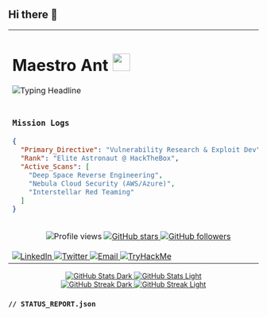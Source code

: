 ## Hi there 👋

<!--
**maestro-ant/maestro-ant** is a ✨ _special_ ✨ repository because its `README.md` (this file) appears on your GitHub profile.

Here are some ideas to get you started:

- 🔭 I’m currently working on ...
- 🌱 I’m currently learning ...
- 👯 I’m looking to collaborate on ...
- 🤔 I’m looking for help with ...
- 💬 Ask me about ...
- 📫 How to reach me: ...
- 😄 Pronouns: ...
- ⚡ Fun fact: ...
-->

<!-- Main Table for Two-Column Layout -->
<table>
<tr>
<td width="65%">

<!-- Left Column: Main Info -->

<!-- Dynamic Typing Headline with a spinning planet -->
<div align="left">
  <h1>
    Maestro Ant 
    <img src="https://media3.giphy.com/media/v1.Y2lkPTc5MGI3NjExZGk2eWZycTI0aXN5NDBrN3hmdjdydzVxcnh1dmc2N2MxZTA2NjNlZyZlcD12MV9pbnRlcm5hbF9naWZfYnlfaWQmY3Q9Zw/DbXSzkKLzy96e3uukf/giphy.gif" width="35px">
  </h1>
  <img src="https://readme-typing-svg.herokuapp.com?font=JetBrains+Mono&size=22&color=9F5DFF&width=500&height=50&lines=I'm+a+Penetration+Tester;Cybersecurity+Researcher;Cloud+Security+Explorer;Continuous+Learner" alt="Typing Headline">
</div>

<br>

### `Mission Logs`
```json
{
  "Primary_Directive": "Vulnerability Research & Exploit Dev",
  "Rank": "Elite Astronaut @ HackTheBox",
  "Active_Scans": [
    "Deep Space Reverse Engineering",
    "Nebula Cloud Security (AWS/Azure)",
    "Interstellar Red Teaming"
  ]
}
```
<br>

<!-- Badges -->
<div align="center">
  <img src="https://komarev.com/ghpvc/?username=maestro-ant&label=PROFILE+VIEWS&style=flat&color=E02424" alt="Profile views"/>
  <a href="https://github.com/maestro-ant?tab=repositories">
    <img src="https://img.shields.io/github/stars/maestro-ant?label=STARS&style=flat&color=E02424" alt="GitHub stars"/>
  </a>
  <a href="https://github.com/maestro-ant?tab=followers">
    <img src="https://img.shields.io/github/followers/maestro-ant?label=FOLLOWERS&style=flat&color=E02424" alt="GitHub followers"/>
  </a>
</div>

</br>

<!-- Comms Array -->
<div align="left">
  <a href="https://www.linkedin.com/in/your-linkedin-profile/" target="_blank">
    <img src="https://img.shields.io/badge/-LinkedIn-0D1117?style=for-the-badge&logo=linkedin&logoColor=9F5DFF" alt="LinkedIn">
  </a>

<a href="https://twitter.com/your-twitter-handle" target="_blank">
<img src="https://img.shields.io/badge/-Twitter-0D1117?style=for-the-badge&logo=twitter&logoColor=9F5DFF" alt="Twitter">
</a>

<a href="mailto:youremail@example.com" target="_blank">
<img src="https://img.shields.io/badge/-Signal_Lost-0D1117?style=for-the-badge&logo=gmail&logoColor=9F5DFF" alt="Email">
</a>

<a href="https://tryhackme.com/p/your-thm-profile" target="_blank">
<img src="https://img.shields.io/badge/-Flight_Sim-0D1117?style=for-the-badge&logo=tryhackme&logoColor=9F5DFF" alt="TryHackMe">
</a>
</div>
</td>
<td width="35%" align="center">

<!-- Right Column: Floating Astronaut GIF -->
<img src="https://media3.giphy.com/media/v1.Y2lkPTc5MGI3NjExODBhNTE0cnQyamRyM3djNm9qeGk5MHljOGE4c2FnaXowb2w4cGI2NiZlcD12MV9pbnRlcm5hbF9naWZfYnlfaWQmY3Q9Zw/Kv2T5yBQ774PSBeXjY/giphy.gif" width="100%" alt="Floating Astronaut"> </td> </tr> </table>
<!-- Ship's Telemetry & Trajectory -->
<!-- Light & Dark Mode Compatible GitHub Stats -->

<div align="center">
<!-- Dark Mode Stats -->
<a href="https://github.com/maestro-ant#gh-dark-mode-only">
<img src="https://github-readme-stats.vercel.app/api?username=maestro-ant&show_icons=true&include_all_commits=true&count_private=true&bg_color=0D1117&border_color=9F5DFF&title_color=9F5DFF&icon_color=4DFFFF&text_color=C9D1D9#gh-dark-mode-only" alt="GitHub Stats Dark">
</a>

<!-- Light Mode Stats -->
<a href="https://github.com/maestro-ant#gh-light-mode-only">
<img src="https://github-readme-stats.vercel.app/api?username=maestro-ant&show_icons=true&include_all_commits=true&count_private=true&bg_color=FFFFFF&border_color=9F5DFF&title_color=9F5DFF&icon_color=4DFFFF&text_color=24292F#gh-light-mode-only" alt="GitHub Stats Light">
</a>
</div>

<div align="center">
<!-- Dark Mode Streak -->
<a href="https://github.com/maestro-ant#gh-dark-mode-only">
<img src="https://github-readme-streak-stats.herokuapp.com/?user=maestro-ant&theme=radical&background=0D1117&border=9F5DFF&stroke=9F5DFF&ring=9F5DFF&fire=4DFFFF&currStreakNum=C9D1D9&sideNums=C9D1D9&currStreakLabel=C9D1D9&sideLabels=C9D1D9#gh-dark-mode-only" alt="GitHub Streak Dark">
</a>

<!-- Light Mode Streak -->
<a href="https://github.com/maestro-ant#gh-light-mode-only">
<img src="https://github-readme-streak-stats.herokuapp.com/?user=maestro-ant&theme=default&background=FFFFFF&border=9F5DFF&stroke=9F5DFF&ring=9F5DFF&fire=4DFFFF&currStreakNum=24292F&sideNums=24292F&currStreakLabel=24292F&sideLabels=24292F#gh-light-mode-only" alt="GitHub Streak Light">
</a>
</div>


<!-- Status Report: Thematic "About Me" -->
### `// STATUS_REPORT.json`
